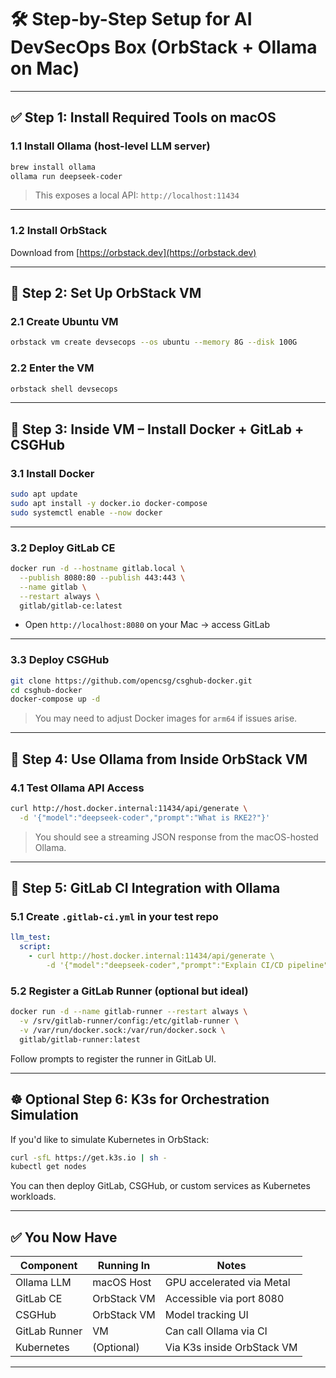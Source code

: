 # 🛠️ Step-by-Step Setup for AI DevSecOps Box (OrbStack + Ollama on Mac)

---

## ✅ Step 1: Install Required Tools on macOS

### 1.1 Install Ollama (host-level LLM server)

```bash
brew install ollama
ollama run deepseek-coder
```

> This exposes a local API: `http://localhost:11434`

---

### 1.2 Install OrbStack

Download from [https://orbstack.dev](https://orbstack.dev)

---

## 🧱 Step 2: Set Up OrbStack VM

### 2.1 Create Ubuntu VM

```bash
orbstack vm create devsecops --os ubuntu --memory 8G --disk 100G
```

### 2.2 Enter the VM

```bash
orbstack shell devsecops
```

---

## 🐳 Step 3: Inside VM – Install Docker + GitLab + CSGHub

### 3.1 Install Docker

```bash
sudo apt update
sudo apt install -y docker.io docker-compose
sudo systemctl enable --now docker
```

---

### 3.2 Deploy GitLab CE

```bash
docker run -d --hostname gitlab.local \
  --publish 8080:80 --publish 443:443 \
  --name gitlab \
  --restart always \
  gitlab/gitlab-ce:latest
```

* Open `http://localhost:8080` on your Mac → access GitLab

---

### 3.3 Deploy CSGHub

```bash
git clone https://github.com/opencsg/csghub-docker.git
cd csghub-docker
docker-compose up -d
```

> You may need to adjust Docker images for `arm64` if issues arise.

---

## 🤖 Step 4: Use Ollama from Inside OrbStack VM

### 4.1 Test Ollama API Access

```bash
curl http://host.docker.internal:11434/api/generate \
  -d '{"model":"deepseek-coder","prompt":"What is RKE2?"}'
```

> You should see a streaming JSON response from the macOS-hosted Ollama.

---

## 🔁 Step 5: GitLab CI Integration with Ollama

### 5.1 Create `.gitlab-ci.yml` in your test repo

```yaml
llm_test:
  script:
    - curl http://host.docker.internal:11434/api/generate \
        -d '{"model":"deepseek-coder","prompt":"Explain CI/CD pipeline"}'
```

### 5.2 Register a GitLab Runner (optional but ideal)

```bash
docker run -d --name gitlab-runner --restart always \
  -v /srv/gitlab-runner/config:/etc/gitlab-runner \
  -v /var/run/docker.sock:/var/run/docker.sock \
  gitlab/gitlab-runner:latest
```

Follow prompts to register the runner in GitLab UI.

---

## ☸️ Optional Step 6: K3s for Orchestration Simulation

If you'd like to simulate Kubernetes in OrbStack:

```bash
curl -sfL https://get.k3s.io | sh -
kubectl get nodes
```

You can then deploy GitLab, CSGHub, or custom services as Kubernetes workloads.

---

## ✅ You Now Have

| Component     | Running In  | Notes                      |
| ------------- | ----------- | -------------------------- |
| Ollama LLM    | macOS Host  | GPU accelerated via Metal  |
| GitLab CE     | OrbStack VM | Accessible via port 8080   |
| CSGHub        | OrbStack VM | Model tracking UI          |
| GitLab Runner | VM          | Can call Ollama via CI     |
| Kubernetes    | (Optional)  | Via K3s inside OrbStack VM |

---
